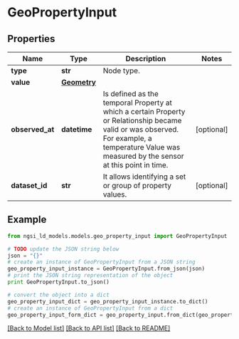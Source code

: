 # GeoPropertyInput


## Properties
Name | Type | Description | Notes
------------ | ------------- | ------------- | -------------
**type** | **str** | Node type.  | 
**value** | [**Geometry**](Geometry.md) |  | 
**observed_at** | **datetime** | Is defined as the temporal Property at which a certain Property or Relationship became valid or was observed. For example, a temperature Value was measured by the sensor at this point in time.  | [optional] 
**dataset_id** | **str** | It allows identifying a set or group of property values.  | [optional] 

## Example

```python
from ngsi_ld_models.models.geo_property_input import GeoPropertyInput

# TODO update the JSON string below
json = "{}"
# create an instance of GeoPropertyInput from a JSON string
geo_property_input_instance = GeoPropertyInput.from_json(json)
# print the JSON string representation of the object
print GeoPropertyInput.to_json()

# convert the object into a dict
geo_property_input_dict = geo_property_input_instance.to_dict()
# create an instance of GeoPropertyInput from a dict
geo_property_input_form_dict = geo_property_input.from_dict(geo_property_input_dict)
```
[[Back to Model list]](../README.md#documentation-for-models) [[Back to API list]](../README.md#documentation-for-api-endpoints) [[Back to README]](../README.md)


